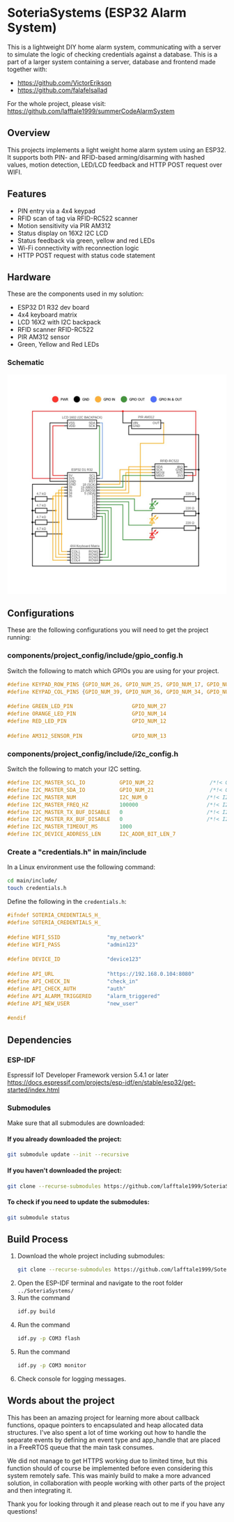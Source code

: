 # SoteriaSystems (ESP32 Alarm System)
This is a lightweight DIY home alarm system, communicating with a server to simulate the logic of checking credentials against a database.
This is a part of a larger system containing a server, database and frontend made together with:
* https://github.com/VictorErikson
* https://github.com/falafelsallad

For the whole project, please visit: https://github.com/lafftale1999/summerCodeAlarmSystem

## Overview
This projects implements a light weight home alarm system using an ESP32. It supports both PIN- and RFID-based arming/disarming with hashed values, motion detection, LED/LCD feedback and HTTP POST request over WIFI.

## Features
* PIN entry via a 4x4 keypad
* RFID scan of tag via RFID-RC522 scanner
* Motion sensitivity via PIR AM312
* Status display on 16X2 I2C LCD
* Status feedback via green, yellow and red LEDs
* Wi-Fi connectivity with reconnection logic
* HTTP POST request with status code statement

## Hardware
These are the components used in my solution:
* ESP32 D1 R32 dev board
* 4x4 keyboard matrix
* LCD 16X2 with I2C backpack
* RFID scanner RFID-RC522
* PIR AM312 sensor
* Green, Yellow and Red LEDs

### Schematic
![Schematic of the circuit](resources/Schematic.jpg)

## Configurations
These are the following configurations you will need to get the project running:

### components/project_config/include/gpio_config.h
Switch the following to match which GPIOs you are using for your project.
```c
#define KEYPAD_ROW_PINS {GPIO_NUM_26, GPIO_NUM_25, GPIO_NUM_17, GPIO_NUM_16}
#define KEYPAD_COL_PINS {GPIO_NUM_39, GPIO_NUM_36, GPIO_NUM_34, GPIO_NUM_35}

#define GREEN_LED_PIN                   GPIO_NUM_27
#define ORANGE_LED_PIN                  GPIO_NUM_14
#define RED_LED_PIN                     GPIO_NUM_12

#define AM312_SENSOR_PIN                GPIO_NUM_13
```

### components/project_config/include/i2c_config.h
Switch the following to match your I2C setting.
```c
#define I2C_MASTER_SCL_IO           GPIO_NUM_22                  /*!< GPIO number used for I2C master clock */
#define I2C_MASTER_SDA_IO           GPIO_NUM_21                  /*!< GPIO number used for I2C master data  */
#define I2C_MASTER_NUM              I2C_NUM_0                   /*!< I2C port number for master dev */
#define I2C_MASTER_FREQ_HZ          100000                      /*!< I2C master clock frequency */
#define I2C_MASTER_TX_BUF_DISABLE   0                           /*!< I2C master doesn't need buffer */
#define I2C_MASTER_RX_BUF_DISABLE   0                           /*!< I2C master doesn't need buffer */
#define I2C_MASTER_TIMEOUT_MS       1000
#define I2C_DEVICE_ADDRESS_LEN      I2C_ADDR_BIT_LEN_7
```

### Create a "credentials.h" in main/include
In a Linux environment use the following command:

```sh
cd main/include/
touch credentials.h
```

Define the following in the `credentials.h`:
```c
#ifndef SOTERIA_CREDENTIALS_H_
#define SOTERIA_CREDENTIALS_H_

#define WIFI_SSID               "my_network"
#define WIFI_PASS               "admin123"

#define DEVICE_ID               "device123"

#define API_URL                 "https://192.168.0.104:8080"
#define API_CHECK_IN            "check_in"
#define API_CHECK_AUTH          "auth"
#define API_ALARM_TRIGGERED     "alarm_triggered"
#define API_NEW_USER            "new_user"

#endif
```

## Dependencies
### ESP-IDF
Espressif IoT Developer Framework version 5.4.1 or later https://docs.espressif.com/projects/esp-idf/en/stable/esp32/get-started/index.html

### Submodules
Make sure that all submodules are downloaded:

#### If you already downloaded the project:
```bash
git submodule update --init --recursive
```

#### If you haven't downloaded the project:
```bash
git clone --recurse-submodules https://github.com/lafftale1999/SoteriaSystems.git
```

#### To check if you need to update the submodules:
```bash
git submodule status
```

## Build Process
1. Download the whole project including submodules: 
    ```bash
    git clone --recurse-submodules https://github.com/lafftale1999/SoteriaSystems.git
    ``` 
1. Open the ESP-IDF terminal and navigate to the root folder `../SoteriaSystems/`
1. Run the command
    ```sh
    idf.py build
    ``` 
1. Run the command
    ```sh
    idf.py -p COM3 flash
    ```
1. Run the command
    ```sh
    idf.py -p COM3 monitor
    ```
1. Check console for logging messages.

## Words about the project
This has been an amazing project for learning more about callback functions, opaque pointers to encapsulated and heap allocated data structures. I've also spent a lot of time working out how to handle the separate events by defining an event type and app_handle that are placed in a FreeRTOS queue that the main task consumes.

We did not manage to get HTTPS working due to limited time, but this function should of course be implemented before even considering this system remotely safe. This was mainly build to make a more advanced solution, in collaboration with people working with other parts of the project and then integrating it.

Thank you for looking through it and please reach out to me if you have any questions!